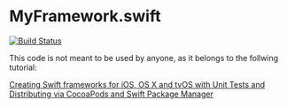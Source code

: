 # MyFramework.swift

[![Build Status](https://travis-ci.org/ganeshbca/MyFramework.svg?branch=master)](https://travis-ci.org/ganeshbca/MyFramework)

This code is not meant to be used by anyone, as it belongs to the follwing tutorial:

[Creating Swift frameworks for iOS, OS X and tvOS with Unit Tests and Distributing via CocoaPods and Swift Package Manager](http://www.enekoalonso.com/2016/02/06/creating-swift-frameworks-for-ios-osx-and-tvos.html)
